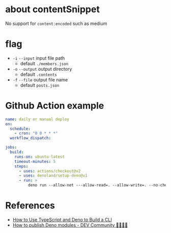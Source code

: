 # about contentSnippet

No support for `content:encoded` such as medium

# flag

- `-i` `--input` input file path
  - default `./members.json`
- `-o` `--output` output directory
  - default `.contents`
- `-f` `--file` output file name
  - default `posts.json`

# Github Action example

```yaml
name: daily or manual deploy
on:
  schedule:
    - cron: "0 0 * * *"
  workflow_dispatch:

jobs:
  build:
    runs-on: ubuntu-latest
    timeout-minutes: 5
    steps:
      - uses: actions/checkout@v2
      - uses: denoland/setup-deno@v1
      - run: >
          deno run --allow-net ---allow-read=. --allow-write=. --no-check
```

# References

- [How to Use TypeScript and Deno to Build a CLI](https://www.twilio.com/blog/use-deno-build-cli)
- [How to publish Deno modules - DEV Community 👩‍💻👨‍💻](https://dev.to/craigmorten/how-to-publish-deno-modules-2cg6)
